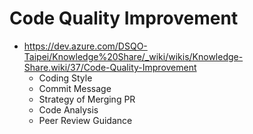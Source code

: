 # Code Quality Improvement
- https://dev.azure.com/DSQO-Taipei/Knowledge%20Share/_wiki/wikis/Knowledge-Share.wiki/37/Code-Quality-Improvement
  - Coding Style
  - Commit Message
  - Strategy of Merging PR
  - Code Analysis
  - Peer Review Guidance